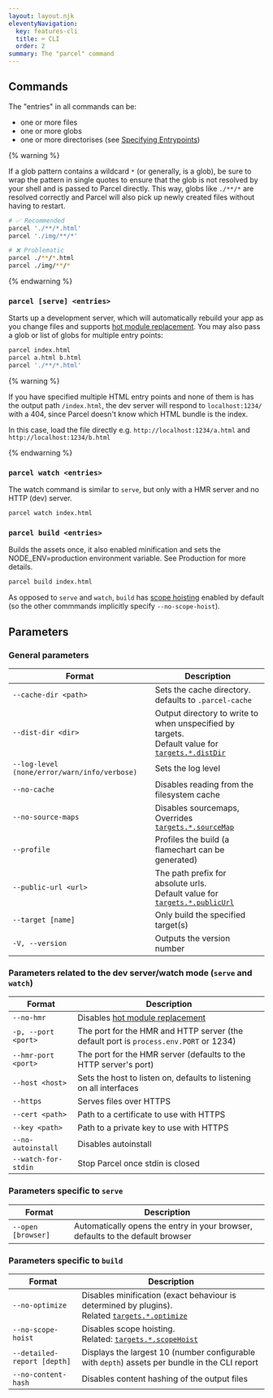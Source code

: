 ```yaml
---
layout: layout.njk
eleventyNavigation:
  key: features-cli
  title: ⌨️ CLI
  order: 2
summary: The "parcel" command
---
```


## Commands

The "entries" in all commands can be:

- one or more files
- one or more globs
- one or more directorises (see [Specifying Entrypoints](/getting-started/configuration/#specifying-entrypoints))

{% warning %}

If a glob pattern contains a wildcard `*` (or generally, is a glob), be sure to wrap the pattern in single quotes to ensure that the glob is not resolved by your shell and is passed to Parcel directly. This way, globs like `./**/*` are resolved correctly and Parcel will also pick up newly created files without having to restart.

```bash
# ✅ Recommended
parcel './**/*.html'
parcel './img/**/*'

# ❌ Problematic
parcel ./**/*.html
parcel ./img/**/*
```

{% endwarning %}

### `parcel [serve] <entries>`

Starts up a development server, which will automatically rebuild your app as you change files and supports [hot module replacement](/features/hmr/).
You may also pass a glob or list of globs for multiple entry points:

```bash
parcel index.html
parcel a.html b.html
parcel './**/*.html'
```

{% warning %}

If you have specified multiple HTML entry points and none of them is has the output path `/index.html`, the dev server will respond to `localhost:1234/` with a 404, since Parcel doesn't know which HTML bundle is the index.

In this case, load the file directly e.g. `http://localhost:1234/a.html` and `http://localhost:1234/b.html`

{% endwarning %}

### `parcel watch <entries>`

The watch command is similar to `serve`, but only with a HMR server and no HTTP (dev) server.

```bash
parcel watch index.html
```

### `parcel build <entries>`

Builds the assets once, it also enabled minification and sets the NODE_ENV=production environment variable. See Production for more details.

```bash
parcel build index.html
```

As opposed to `serve` and `watch`, `build` has [scope hoisting](/features/scope-hoisting) enabled by default (so the other commmands implicitly specify `--no-scope-hoist`).

## Parameters

### General parameters

| Format                                       | Description                                                                                                                                  |
| -------------------------------------------- | -------------------------------------------------------------------------------------------------------------------------------------------- |
| `--cache-dir <path>`                         | Sets the cache directory. defaults to `.parcel-cache`                                                                                        |
| `--dist-dir <dir>`                           | Output directory to write to when unspecified by targets. <br> Default value for [`targets.*.distDir`](/configuration/package-json/#targets) |
| `--log-level (none/error/warn/info/verbose)` | Sets the log level                                                                                                                           |
| `--no-cache`                                 | Disables reading from the filesystem cache                                                                                                   |
| `--no-source-maps`                           | Disables sourcemaps, <br> Overrides [`targets.*.sourceMap`](/configuration/package-json/#sourcemap)                                          |
| `--profile`                                  | Profiles the build (a flamechart can be generated)                                                                                           |
| `--public-url <url>`                         | The path prefix for absolute urls. <br> Default value for [`targets.*.publicUrl`](/configuration/package-json/#targets)                      |
| `--target [name]`                            | Only build the specified target(s)                                                                                                           |
| `-V, --version`                              | Outputs the version number                                                                                                                   |

### Parameters related to the dev server/watch mode (`serve` and `watch`)

| Format              | Description                                                                           |
| ------------------- | ------------------------------------------------------------------------------------- |
| `--no-hmr`          | Disables [hot module replacement](/features/hmr)                                      |
| `-p, --port <port>` | The port for the HMR and HTTP server (the default port is `process.env.PORT` or 1234) |
| `--hmr-port <port>` | The port for the HMR server (defaults to the HTTP server's port)                      |
| `--host <host>`     | Sets the host to listen on, defaults to listening on all interfaces                   |
| `--https`           | Serves files over HTTPS                                                               |
| `--cert <path>`     | Path to a certificate to use with HTTPS                                               |
| `--key <path>`      | Path to a private key to use with HTTPS                                               |
| `--no-autoinstall`  | Disables autoinstall                                                                  |
| `--watch-for-stdin` | Stop Parcel once stdin is closed                                                      |

### Parameters specific to `serve`

| Format             | Description                                                                    |
| ------------------ | ------------------------------------------------------------------------------ |
| `--open [browser]` | Automatically opens the entry in your browser, defaults to the default browser |

### Parameters specific to `build`

| Format                      | Description                                                                                                                                 |
| --------------------------- | ------------------------------------------------------------------------------------------------------------------------------------------- |
| `--no-optimize`             | Disables minification (exact behaviour is determined by plugins). <br> Related [`targets.*.optimize`](/configuration/package-json/#targets) |
| `--no-scope-hoist`          | Disables scope hoisting. <br> Related: [`targets.*.scopeHoist`](/configuration/package-json/#targets)                                       |
| `--detailed-report [depth]` | Displays the largest 10 (number configurable with `depth`) assets per bundle in the CLI report                                              |
| `--no-content-hash`         | Disables content hashing of the output files                                                                                                |
